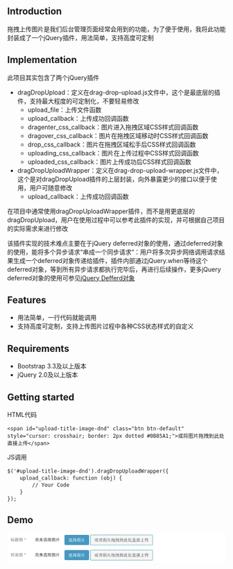 ## Introduction
拖拽上传图片是我们后台管理页面经常会用到的功能，为了便于使用，我将此功能封装成了一个jQuery插件，用法简单，支持高度可定制

## Implementation
此项目其实包含了两个jQuery插件

- dragDropUpload：定义在drag-drop-upload.js文件中，这个是最底层的插件，支持最大程度的可定制化，不要轻易修改
	- upload_file：上传文件函数
	- upload_callback：上传成功回调函数
	- dragenter_css_callback：图片进入拖拽区域CSS样式回调函数
	- dragover_css_callback：图片在拖拽区域移动时CSS样式回调函数
	- drop_css_callback：图片在拖拽区域松手后CSS样式回调函数
	- uploading_css_callback：图片在上传过程中CSS样式回调函数
	- uploaded_css_callback：图片上传成功后CSS样式回调函数
- dragDropUploadWrapper：定义在drag-drop-upload-wrapper.js文件中，这个是对dragDropUpload插件的上层封装，向外暴露更少的接口以便于使用，用户可随意修改
	- upload_callback：上传成功回调函数

在项目中通常使用dragDropUploadWrapper插件，而不是用更底层的dragDropUpload，用户在使用过程中可以参考此插件的实现，并可根据自己项目的实际需求来进行修改

该插件实现的技术难点主要在于jQuery deferred对象的使用，通过deferred对象的使用，能将多个异步请求“串成一个同步请求“：用户将多次异步网络调用请求结果生成一个deferred对象传递给插件，插件内部通过jQuery.when等待这个deferred对象，等到所有异步请求都执行完毕后，再进行后续操作，更多jQuery deferred对象的使用可参见[jQuery Defferd对象](http://api.jquery.com/category/deferred-object/)

## Features
- 用法简单，一行代码就能调用
- 支持高度可定制，支持上传图片过程中各种CSS状态样式的自定义

## Requirements
- Bootstrap 3.3及以上版本
- jQuery 2.0及以上版本

## Getting started
HTML代码

```
<span id="upload-title-image-dnd" class="btn btn-default" style="cursor: crosshair; border: 2px dotted #0B85A1;">或将图片拖拽到此处直接上传</span>
```
JS调用

```
$('#upload-title-image-dnd').dragDropUploadWrapper({
	upload_callback: function (obj) {
		// Your Code
	}
});
```

## Demo
![image](https://github.com/hardbrave/drag-drop-upload/raw/master/snapshot/drag-drop-upload.gif)